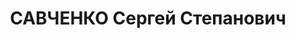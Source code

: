 ---
title: САВЧЕНКО Сергей Степанович
description: "Род. в 1906, Украина, Киевская обл., с. Грушевка, украинец. Проживал:\
  \ РСФСР, г. Свердловск. Уралмашзавод, спортивное общество \"Авангард\", инструктор\
  \ физкультуры. \n  Арестован 06.09.1937. Приговор: 14.01.1938 – ВМН. Расстрелян\
  \ 14.01.1938"
---